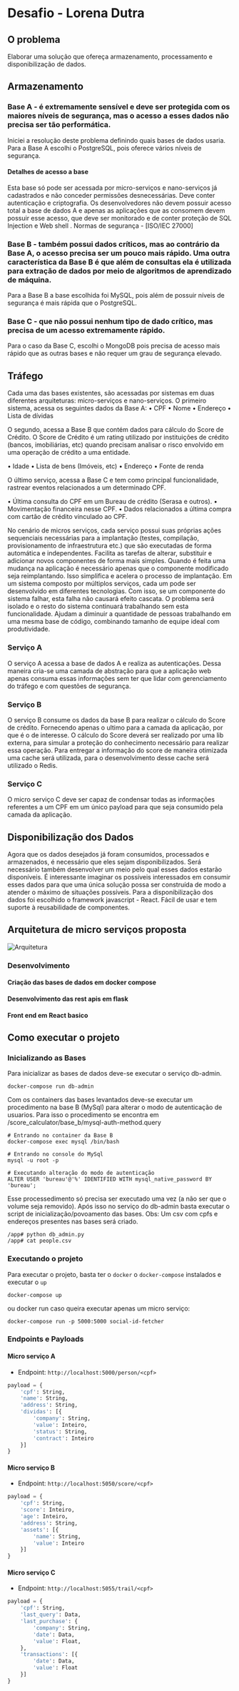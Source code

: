 
# Desafio  - Lorena Dutra
## O problema
Elaborar uma solução que ofereça armazenamento, processamento e disponibilização de dados.
## Armazenamento
### Base A - é extremamente sensível e deve ser protegida com os maiores níveis de segurança, mas o acesso a esses dados não precisa ser tão performática. 
Iniciei a resolução deste problema definindo quais bases de dados usaria.
Para a Base A escolhi o PostgreSQL, pois oferece vários níveis de segurança.
#### Detalhes de acesso a base
Esta base só pode ser acessada por micro-serviços e nano-serviços já cadastrados e não conceder permissões desnecessárias.
Deve conter autenticação e criptografia.
Os desenvolvedores não devem possuir acesso total a base de dados A e apenas as aplicações que as consomem devem possuir esse acesso, que deve ser monitorado e de conter proteção de SQL Injection e Web shell .
Normas de segurança - [ISO/IEC 27000]
### Base B - também possui dados críticos, mas ao contrário da Base A, o acesso precisa ser um pouco mais rápido. Uma outra característica da Base B é que além de consultas ela é utilizada para extração de dados por meio de algoritmos de aprendizado de máquina.
Para a Base B a base escolhida foi MySQL, pois além de possuir níveis de segurança é mais rápida que o PostgreSQL.
### Base C - que não possui nenhum tipo de dado crítico, mas precisa de um acesso extremamente rápido.
Para o caso da Base C, escolhi o MongoDB pois precisa de acesso mais rápido que as outras bases e não requer um grau de segurança elevado.

## Tráfego
Cada uma das bases existentes, são acessadas por sistemas em duas diferentes arquiteturas: micro-serviços e nano-serviços. 
O primeiro sistema, acessa os seguintes dados da Base A:
• CPF
• Nome
• Endereço
• Lista de dívidas

O segundo, acessa a Base B que contém dados para cálculo do Score de Crédito. O Score de Crédito é um rating utilizado por instituições de crédito (bancos, imobiliárias, etc) quando precisam analisar o risco envolvido em uma operação de crédito a uma entidade.

• Idade
• Lista de bens (Imóveis, etc)
• Endereço
• Fonte de renda

O último serviço, acessa a Base C e tem como principal funcionalidade, rastrear eventos relacionados a um determinado CPF.

• Última consulta do CPF em um Bureau de crédito (Serasa e outros).
• Movimentação financeira nesse CPF.
• Dados relacionados a última compra com cartão de crédito vinculado ao CPF.

No cenário de micros serviços, cada serviço possui suas próprias ações sequenciais necessárias para a implantação (testes, compilação, provisionamento de infraestrutura etc.) que são executadas de forma automática e independentes.
Facilita as tarefas de alterar, substituir e adicionar novos componentes de forma mais simples.
Quando é feita uma mudança na aplicação é necessário apenas que o componente modificado seja reimplantando. Isso simplifica e acelera o processo de implantação.
Em um sistema composto por múltiplos serviços, cada um pode ser desenvolvido em diferentes tecnologias. Com isso, se um componente do sistema falhar, esta falha não causará efeito cascata. O problema será isolado e o resto do sistema continuará trabalhando sem esta funcionalidade.
Ajudam a diminuir a quantidade de pessoas trabalhando em uma mesma base de código, combinando tamanho de equipe ideal com produtividade.
### Serviço A
O serviço A acessa a base de dados A e realiza as autenticações. Dessa maneira cria-se uma camada de abstração para que a aplicação web apenas consuma essas informações sem ter que lidar com gerenciamento do tráfego e com questões de segurança.

### Serviço B
O serviço B consume os dados da base B para realizar o cálculo do Score de crédito. Fornecendo apenas o ultimo para a camada da aplicação, por que é o de interesse. 
O cálculo do Score deverá ser realizado por uma lib externa, para simular a proteção do conhecimento necessário para realizar essa operação. Para entregar a informação do score de maneira otimizada uma cache será utilizada, para o desenvolvimento desse cache será utilizado o Redis.

### Serviço C
O micro serviço C deve ser capaz de condensar todas as informações referentes a um CPF em um único payload para que seja consumido pela camada da aplicação.

## Disponibilização dos Dados
Agora que os dados desejados já foram consumidos, processados e armazenados, é necessário que eles sejam disponibilizados. Será necessário também desenvolver um meio pelo qual esses dados estarão disponíveis. É interessante imaginar os possíveis interessados em consumir esses dados para que uma única solução possa ser construída de modo a atender o máximo de situações possíveis.
Para a disponibilização dos dados foi escolhido o framework javascript - React. Fácil de usar e tem suporte à reusabilidade de componentes.

## Arquitetura de micro serviços proposta

![Arquitetura](https://github.com/LorenaDutra/desafiocredito/blob/master/images/arquitetura.png)


### Desenvolvimento

#### Criação das bases de dados em docker compose
#### Desenvolvimento das rest apis em flask
#### Front end em React basico

## Como executar o projeto
### Inicializando as Bases

Para inicializar as bases de dados deve-se executar o serviço db-admin.
```
docker-compose run db-admin
```
Com os containers das bases levantados deve-se executar um procedimento na base B (MySql) para alterar o modo de autenticação de usuarios. Para isso o procedimento se encontra em /score_calculator/base_b/mysql-auth-method.query 

```
# Entrando no container da Base B
docker-compose exec mysql /bin/bash

# Entrando no console do MySql
mysql -u root -p

# Executando alteração do modo de autenticação
ALTER USER 'bureau'@'%' IDENTIFIED WITH mysql_native_password BY 'bureau';
```
Esse processedimento só precisa ser executado uma vez (a não ser que o volume seja removido). Após isso no serviço do db-admin basta executar o script de inicialização/povoamento das bases.
Obs: Um csv com cpfs e endereços presentes nas bases será criado.

```
/app# python db_admin.py
/app# cat people.csv
```

### Executando o projeto

Para executar o projeto, basta ter o `docker` o `docker-compose` instalados e executar o `up`

```
docker-compose up
```
ou docker run caso queira executar apenas um micro serviço:
```
docker-compose run -p 5000:5000 social-id-fetcher
```
### Endpoints e Payloads

#### Micro serviço A

* Endpoint: `http://localhost:5000/person/<cpf>`

```python
payload = {
    'cpf': String,
    'name': String,
    'address': String,
    'dividas': [{
        'company': String,
        'value': Inteiro,
        'status': String,
        'contract': Inteiro
    }]
}
```

#### Micro serviço B

* Endpoint: `http://localhost:5050/score/<cpf>`

```python
payload = {
    'cpf': String,
    'score': Inteiro,
    'age': Inteiro,
    'address': String,
    'assets': [{
        'name': String,
        'value': Inteiro
    }]
}
```

#### Micro serviço C

* Endpoint: `http://localhost:5055/trail/<cpf>`

```python
payload = {
    'cpf': String,
    'last_query': Data,
    'last_purchase': {
        'company': String,
        'date': Data,
        'value': Float,
    },
    'transactions': [{
        'date': Data,
        'value': Float
    }]
}
```




